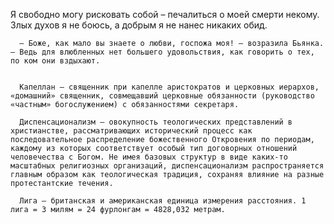   Я свободно могу рисковать собой – печалиться о моей смерти некому. Злых духов я не боюсь, а добрым я не нанес никаких обид.

      – Боже, как мало вы знаете о любви, госпожа моя! – возразила Бьянка. – Ведь для влюбленных нет большего удовольствия, как говорить о тех, по ком они вздыхают.


      Капеллан – священник при капелле аристократов и церковных иерархов, «домашний» священник, совмещавший церковные обязанности (руководство «частным» богослужением) с обязанностями секретаря.
      
      Диспенсационализм – овокупность теологических представлений в христианстве, рассматривающих исторический процесс как последовательное распределение божественного Откровения по периодам, каждому из которых соответствует особый тип договорных отношений человечества с Богом. Не имея базовых структур в виде каких-то масштабных религиозных организаций, диспенсационализм распространяется главным образом как теологическая традиция, сохраняя влияние на разные протестантские течения.
      
      Лига – британская и американская единица измерения расстояния. 1 лига = 3 милям = 24 фурлонгам = 4828,032 метрам.
